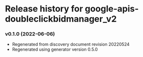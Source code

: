 # Release history for google-apis-doubleclickbidmanager_v2

### v0.1.0 (2022-06-06)

* Regenerated from discovery document revision 20220524
* Regenerated using generator version 0.5.0

